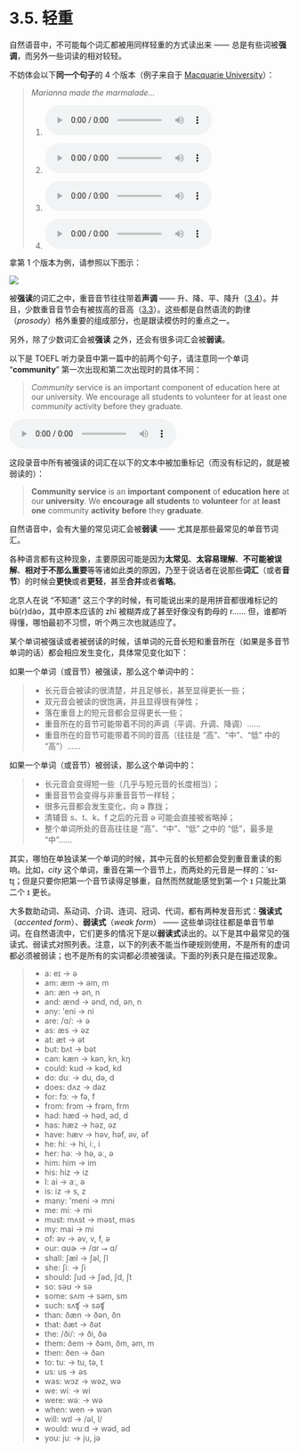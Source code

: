 # 3.5. 轻重

自然语音中，不可能每个词汇都被用同样轻重的方式读出来 —— 总是有些词被**强调**，而另外一些词读的相对较轻。

不妨体会以下**同一个句子**的 4 个版本（例子来自于 [Macquarie University](https://www.mq.edu.au/about/about-the-university/our-faculties/medicine-and-health-sciences/departments-and-centres/department-of-linguistics/our-research/phonetics-and-phonology/speech/phonetics-and-phonology/Intonation-tobi-introduction)）：

> *Marianna made the marmalade...*
>
> 1. <audio controls><source src="/audios/marm1.wav" type="audio/mpeg">Your browser does not support the audio element.</source></audio>
>
> 2. <audio controls><source src="/audios/marm2.wav" type="audio/mpeg">Your browser does not support the audio element.</source></audio>
>
> 3. <audio controls><source src="/audios/marm3.wav" type="audio/mpeg">Your browser does not support the audio element.</source></audio>
>
> 4. <audio controls><source src="/audios/marm4.wav" type="audio/mpeg">Your browser does not support the audio element.</source></audio>

拿第 1 个版本为例，请参照以下图示：

![](/images/nuclear-accented-words.svg)

被**强读**的词汇之中，重音音节往往带着**声调** —— 升、降、平、降升（[3.4](33-up-down)）。并且，少数重音音节会有被拔高的音高（[3.3](32-high-low)）。这些都是自然语流的韵律（*prosody*）格外重要的组成部分，也是跟读模仿时的重点之一。

另外，除了少数词汇会被**强读** 之外，还会有很多词汇会被**弱读**。

以下是 TOEFL 听力录音中第一篇中的前两个句子，请注意同一个单词 “**community**” 第一次出现和第二次出现时的具体不同：

> *Community* service is an important component of education here at our university. We encourage all students to volunteer for at least one *community* activity before they graduate.

<audio controls><source src="/audios/toefl-sampe-01.mp3" type="audio/mpeg">Your browser does not support the audio element.</source></audio>

这段录音中所有被强读的词汇在以下的文本中被加重标记（而没有标记的，就是被弱读的）：

> **Community** **service** is an **important** **component** of **education** **here** at our **university**. We **encourage** **all** **students** to **volunteer** for at **least** **one** community **activity** **before** they **graduate**.

自然语音中，会有大量的常见词汇会被**弱读** —— 尤其是那些最常见的单音节词汇。

各种语言都有这种现象，主要原因可能是因为**太常见**、**太容易理解**、**不可能被误解**、**相对于不那么重要**等等诸如此类的原因，乃至于说话者在说那些**词汇**（或者**音节**）的时候会**更快**或者**更轻**，甚至**合并**或者**省略**。

北京人在说 “不知道” 这三个字的时候，有可能说出来的是用拼音都很难标记的 <span class="pho">bù(r)dào</span>，其中原本应该的 <span class="pho">zhī</span> 被糊弄成了甚至好像没有韵母的 <span class="pho">r</span>…… 但，谁都听得懂，哪怕最初不习惯，听个两三次也就适应了。

某个单词被强读或者被弱读的时候，该单词的元音长短和重音所在（如果是多音节单词的话）都会相应发生变化，具体常见变化如下：

如果一个单词（或音节）被强读，那么这个单词中的：

> - 长元音会被读的很清楚，并且足够长，甚至显得更长一些；
> - 双元音会被读的很饱满，并且显得很有弹性；
> - 落在重音上的短元音都会显得更长一些；
> - 重音所在的音节可能带着不同的声调（平调、升调、降调）……
> - 重音所在的音节可能带着不同的音高（往往是 “高”、“中”、“低” 中的 “高”）……

如果一个单词（或音节）被弱读，那么这个单词中的：

> - 长元音会变得短一些（几乎与短元音的长度相当）；
> - 重音音节会变得与非重音音节一样轻；
> - 很多元音都会发生变化，向 <span class="pho">ə</span> 靠拢；
> - 清辅音 <span class="pho">s</span>、<span class="pho">t</span>、<span class="pho">k</span>、<span class="pho">f</span> 之后的元音 <span class="pho">ə</span> 可能会直接被省略掉；
> - 整个单词所处的音高往往是 “高”、“中”、“低” 之中的 “低”，最多是 “中”……

其实，哪怕在单独读某一个单词的时候，其中元音的长短都会受到重音重读的影响。比如，*city* 这个单词，重音在第一个音节上，而两处的元音是一样的：<span class="pho alt">ˈsɪ-t̬ɪ</span>；但是只要你把第一个音节读得足够重，自然而然就能感觉到第一个 <span class="pho">ɪ</span> 只能比第二个 <span class="pho">ɪ</span> 更长。

大多数助动词、系动词、介词、连词、冠词、代词，都有两种发音形式：**强读式**（*accented form*）、**弱读式**（*weak form*） —— 这些单词往往都是单音节单词。在自然语流中，它们更多的情况下是以**弱读式**读出的。以下是其中最常见的强读式、弱读式对照列表。注意，以下的列表不能当作硬规则使用，不是所有的虚词都必须被弱读；也不是所有的实词都必须被强读。下面的列表只是在描述现象。

> - a: <span class="pho alt">eɪ</span> → <span class="pho alt">ə</span>
> - am: <span class="pho alt">æm</span> → <span class="pho alt">əm, m</span>
> - an: <span class="pho alt">æn</span> → <span class="pho alt">ən, n</span>
> - and: <span class="pho alt">ænd</span> → <span class="pho alt">ənd, nd, ən, n</span>
> - any: <span class="pho alt">'eni</span> → <span class="pho alt">ni</span>
> - are: <span class="pho">/ɑ/:</span> → <span class="pho alt">ə</span>
> - as: <span class="pho alt">æs</span> → <span class="pho alt">əz</span>
> - at: <span class="pho alt">æt</span> → <span class="pho alt">ət</span>
> - but: <span class="pho alt">bʌt</span> → <span class="pho alt">bət</span>
> - can: <span class="pho alt">kæn</span> → <span class="pho alt">kən, kn, kŋ</span>
> - could: <span class="pho alt">kud</span> → <span class="pho alt">kəd, kd</span>
> - do: <span class="pho alt">duː</span> → <span class="pho alt">du, də, d</span>
> - does: <span class="pho alt">dʌz</span> → <span class="pho alt">dəz</span>
> - for: <span class="pho alt">fɔː</span> → <span class="pho alt">fə, f</span>
> - from: <span class="pho alt">frɔm</span> → <span class="pho alt">frəm, frm</span>
> - had: <span class="pho alt">hæd</span> → <span class="pho alt">həd, əd, d</span>
> - has: <span class="pho alt">hæz</span> → <span class="pho alt">həz, əz</span>
> - have: <span class="pho alt">hæv</span> → <span class="pho alt">həv, həf, əv, əf</span>
> - he: <span class="pho alt">hiː</span> → <span class="pho alt">hi, iː, i</span>
> - her: <span class="pho alt">həː</span> → <span class="pho alt">hə, əː, ə</span>
> - him: <span class="pho alt">him</span> → <span class="pho alt">im</span>
> - his: <span class="pho alt">hiz</span> → <span class="pho alt">iz</span>
> - I: <span class="pho alt">ai</span> → <span class="pho alt">aː, ə</span>
> - is: <span class="pho alt">iz</span> → <span class="pho alt">s, z</span>
> - many: <span class="pho alt">'meni</span> → <span class="pho alt">mni</span>
> - me: <span class="pho alt">miː</span> → <span class="pho alt">mi</span>
> - must: <span class="pho alt">mʌst</span> → <span class="pho alt">məst, məs</span>
> - my: <span class="pho alt">mai</span> → <span class="pho alt">mi</span>
> - of: <span class="pho alt">əv</span> → <span class="pho alt">əv, v, f, ə</span>
> - our: <span class="pho alt">ɑʊɚ</span> → <span class="pho">/ɑr</span> ⭢ <span class="pho">ɑ/</span>
> - shall: <span class="pho alt">ʃæl</span> → <span class="pho alt">ʃəl, ʃl</span>
> - she: <span class="pho alt">ʃiː</span> → <span class="pho alt">ʃi</span>
> - should: <span class="pho alt">ʃud</span> → <span class="pho alt">ʃəd, ʃd, ʃt</span>
> - so: <span class="pho alt">səʊ</span> → <span class="pho alt">sə</span>
> - some: <span class="pho alt">sʌm</span> → <span class="pho alt">səm, sm</span>
> - such: <span class="pho alt">sʌʧ</span> → <span class="pho alt">səʧ</span>
> - than: <span class="pho alt">ðæn</span> → <span class="pho alt">ðən, ðn</span>
> - that: <span class="pho alt">ðæt</span> → <span class="pho alt">ðət</span>
> - the: <span class="pho">/ði/:</span> → <span class="pho alt">ði, ðə</span>
> - them: <span class="pho alt">ðem</span> → <span class="pho alt">ðəm, ðm, əm, m</span>
> - then: <span class="pho alt">ðen</span> → <span class="pho alt">ðən</span>
> - to: <span class="pho alt">tuː</span> → <span class="pho alt">tu, tə, t</span>
> - us: <span class="pho alt">us</span> → <span class="pho alt">əs</span>
> - was: <span class="pho alt">wɔz</span> → <span class="pho alt">wəz, wə</span>
> - we: <span class="pho alt">wiː</span> → <span class="pho alt">wi</span>
> - were: <span class="pho alt">wəː</span> → <span class="pho alt">wə</span>
> - when: <span class="pho alt">wen</span> → <span class="pho alt">wən</span>
> - will: <span class="pho alt">wɪl</span> → <span class="pho">/əl, l</span>/
> - would: <span class="pho alt">wuːd</span> → <span class="pho alt">wəd, əd</span>
> - you: <span class="pho alt">juː</span> → <span class="pho alt">ju, jə</span>
